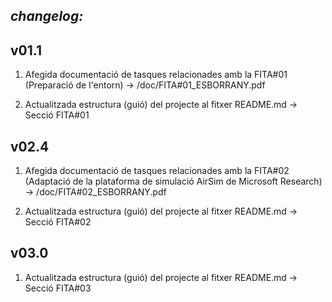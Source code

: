 ## *changelog:*

v01.1
-----
1) Afegida documentació de tasques relacionades  amb la FITA#01 (Preparació de l'entorn) -> /doc/FITA#01_ESBORRANY.pdf

2) Actualitzada estructura (guió) del projecte al fitxer README.md -> Secció FITA#01

v02.4
-----
1) Afegida documentació de tasques relacionades  amb la FITA#02 (Adaptació de la plataforma de simulació AirSim de Microsoft Research) -> /doc/FITA#02_ESBORRANY.pdf

2) Actualitzada estructura (guió) del projecte al fitxer README.md -> Secció FITA#02

v03.0
-----
1) Actualitzada estructura (guió) del projecte al fitxer README.md -> Secció FITA#03
